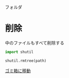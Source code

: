 フォルダ
# 削除
中のファイルもすべて削除する  
```python
import shutil

shutil.rmtree(path)
```

[ゴミ箱に移動](../ファイル/ゴミ箱に移動.md)  
